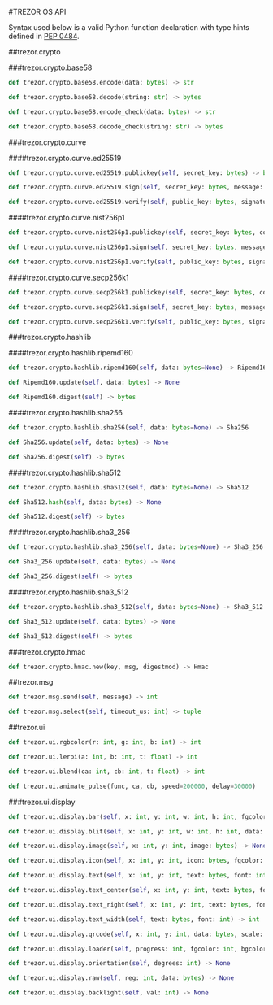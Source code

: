 #TREZOR OS API

Syntax used below is a valid Python function declaration with type hints defined in [PEP 0484](https://www.python.org/dev/peps/pep-0484/).

##trezor.crypto

###trezor.crypto.base58

``` python
def trezor.crypto.base58.encode(data: bytes) -> str
```
``` python
def trezor.crypto.base58.decode(string: str) -> bytes
```
``` python
def trezor.crypto.base58.encode_check(data: bytes) -> str
```
``` python
def trezor.crypto.base58.decode_check(string: str) -> bytes
```

###trezor.crypto.curve

####trezor.crypto.curve.ed25519

``` python
def trezor.crypto.curve.ed25519.publickey(self, secret_key: bytes) -> bytes
```
``` python
def trezor.crypto.curve.ed25519.sign(self, secret_key: bytes, message: bytes) -> bytes
```
``` python
def trezor.crypto.curve.ed25519.verify(self, public_key: bytes, signature: bytes, message: bytes) -> bool
```

####trezor.crypto.curve.nist256p1

``` python
def trezor.crypto.curve.nist256p1.publickey(self, secret_key: bytes, compressed: bool=True) -> bytes
```
``` python
def trezor.crypto.curve.nist256p1.sign(self, secret_key: bytes, message: bytes) -> bytes
```
``` python
def trezor.crypto.curve.nist256p1.verify(self, public_key: bytes, signature: bytes, message: bytes) -> bool
```

####trezor.crypto.curve.secp256k1

``` python
def trezor.crypto.curve.secp256k1.publickey(self, secret_key: bytes, compressed: bool=True) -> bytes
```
``` python
def trezor.crypto.curve.secp256k1.sign(self, secret_key: bytes, message: bytes) -> bytes
```
``` python
def trezor.crypto.curve.secp256k1.verify(self, public_key: bytes, signature: bytes, message: bytes) -> bool
```

###trezor.crypto.hashlib

####trezor.crypto.hashlib.ripemd160

``` python
def trezor.crypto.hashlib.ripemd160(self, data: bytes=None) -> Ripemd160
```
``` python
def Ripemd160.update(self, data: bytes) -> None
```
``` python
def Ripemd160.digest(self) -> bytes
```

####trezor.crypto.hashlib.sha256

``` python
def trezor.crypto.hashlib.sha256(self, data: bytes=None) -> Sha256
```
``` python
def Sha256.update(self, data: bytes) -> None
```
``` python
def Sha256.digest(self) -> bytes
```

####trezor.crypto.hashlib.sha512

``` python
def trezor.crypto.hashlib.sha512(self, data: bytes=None) -> Sha512
```
``` python
def Sha512.hash(self, data: bytes) -> None
```
``` python
def Sha512.digest(self) -> bytes
```

####trezor.crypto.hashlib.sha3_256

``` python
def trezor.crypto.hashlib.sha3_256(self, data: bytes=None) -> Sha3_256
```
``` python
def Sha3_256.update(self, data: bytes) -> None
```
``` python
def Sha3_256.digest(self) -> bytes
```

####trezor.crypto.hashlib.sha3_512

``` python
def trezor.crypto.hashlib.sha3_512(self, data: bytes=None) -> Sha3_512
```
``` python
def Sha3_512.update(self, data: bytes) -> None
```
``` python
def Sha3_512.digest(self) -> bytes
```

###trezor.crypto.hmac

``` python
def trezor.crypto.hmac.new(key, msg, digestmod) -> Hmac
```

##trezor.msg

``` python
def trezor.msg.send(self, message) -> int
```
``` python
def trezor.msg.select(self, timeout_us: int) -> tuple
```

##trezor.ui

``` python
def trezor.ui.rgbcolor(r: int, g: int, b: int) -> int
```
``` python
def trezor.ui.lerpi(a: int, b: int, t: float) -> int
```
``` python
def trezor.ui.blend(ca: int, cb: int, t: float) -> int
```
``` python
def trezor.ui.animate_pulse(func, ca, cb, speed=200000, delay=30000)
```

###trezor.ui.display

``` python
def trezor.ui.display.bar(self, x: int, y: int, w: int, h: int, fgcolor: int, bgcolor: int=None) -> None
```
``` python
def trezor.ui.display.blit(self, x: int, y: int, w: int, h: int, data: bytes) -> None
```
``` python
def trezor.ui.display.image(self, x: int, y: int, image: bytes) -> None
```
``` python
def trezor.ui.display.icon(self, x: int, y: int, icon: bytes, fgcolor: int, bgcolor: int) -> None
```
``` python
def trezor.ui.display.text(self, x: int, y: int, text: bytes, font: int, fgcolor: int, bgcolor: int) -> None
```
``` python
def trezor.ui.display.text_center(self, x: int, y: int, text: bytes, font: int, fgcolor: int, bgcolor: int) -> None
```
``` python
def trezor.ui.display.text_right(self, x: int, y: int, text: bytes, font: int, fgcolor: int, bgcolor: int) -> None
```
``` python
def trezor.ui.display.text_width(self, text: bytes, font: int) -> int
```
``` python
def trezor.ui.display.qrcode(self, x: int, y: int, data: bytes, scale: int) -> None
```
``` python
def trezor.ui.display.loader(self, progress: int, fgcolor: int, bgcolor: int, icon: bytes=None, iconfgcolor: int=None) -> None
```
``` python
def trezor.ui.display.orientation(self, degrees: int) -> None
```
``` python
def trezor.ui.display.raw(self, reg: int, data: bytes) -> None
```
``` python
def trezor.ui.display.backlight(self, val: int) -> None
```
